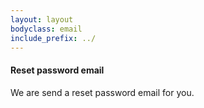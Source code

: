 ```yaml
---
layout: layout
bodyclass: email
include_prefix: ../
---
```

<!-- TODO: Try to separate markup and content -->
<section class="section--center mdl-grid mdl-grid--no-spacing mdl-shadow--2dp">
  <div class="mdl-card mdl-cell mdl-cell--12-col">
    <div class="mdl-card__supporting-text">
      <h4>Reset password email</h4>
      <p>We are send a reset password email for you.</p>
    </div>
  </div>
</section>
